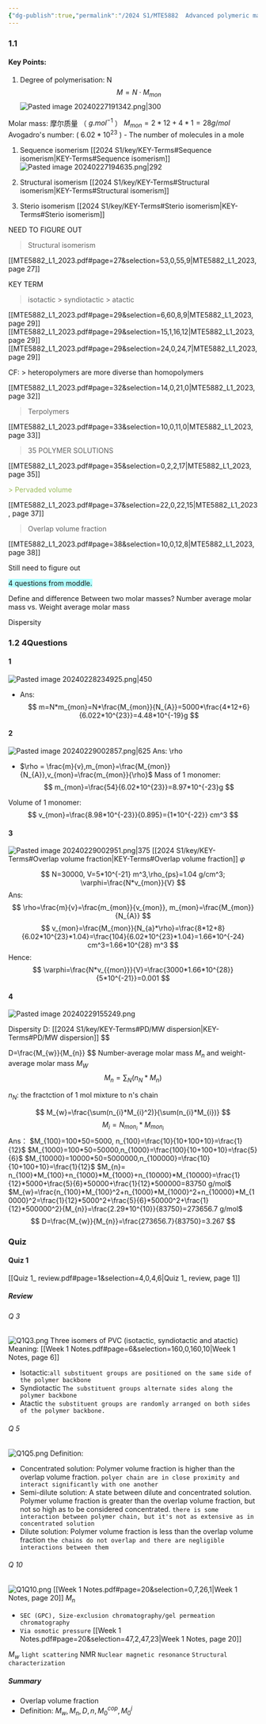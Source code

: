 ```yaml
---
{"dg-publish":true,"permalink":"/2024 S1/MTE5882  Advanced polymeric materials/Advanced polymeric materials_Notes/","dgPassFrontmatter":true}
---
```



### 1.1 


#### Key Points:

1. Degree of polymerisation: N
$$
M = N \cdot M_{mon}
$$
![Pasted image 20240227191342.png|300](/img/user/2024%20S1/screenshot/Pasted%20image%2020240227191342.png)

Molar mass: 摩尔质量 （ $g.mol^{-1}$ ）
$M_{mon} = 2 * 12 + 4 * 1 = 28 g/mol$
Avogadro's number: ( $6.02*10^{23}$ )
	- The number of molecules in a mole

1. Sequence isomerism [[2024 S1/key/KEY-Terms#Sequence isomerism\|KEY-Terms#Sequence isomerism]]
![Pasted image 20240227194635.png|292](/img/user/2024%20S1/screenshot/Pasted%20image%2020240227194635.png)

3. Structural isomerism [[2024 S1/key/KEY-Terms#Structural isomerism\|KEY-Terms#Structural isomerism]]


4. Sterio isomerism [[2024 S1/key/KEY-Terms#Sterio isomerism\|KEY-Terms#Sterio isomerism]]




NEED TO FIGURE OUT

> Structural isomerism


[[MTE5882_L1_2023.pdf#page=27&selection=53,0,55,9\|MTE5882_L1_2023, page 27]]


KEY TERM
>  isotactic > syndiotactic > atactic

[[MTE5882_L1_2023.pdf#page=29&selection=6,60,8,9\|MTE5882_L1_2023, page 29]]
[[MTE5882_L1_2023.pdf#page=29&selection=15,1,16,12\|MTE5882_L1_2023, page 29]]
[[MTE5882_L1_2023.pdf#page=29&selection=24,0,24,7\|MTE5882_L1_2023, page 29]]

CF: > heteropolymers are more diverse than homopolymers

[[MTE5882_L1_2023.pdf#page=32&selection=14,0,21,0\|MTE5882_L1_2023, page 32]]

> Terpolymers

[[MTE5882_L1_2023.pdf#page=33&selection=10,0,11,0\|MTE5882_L1_2023, page 33]]


> 35 POLYMER SOLUTIONS

[[MTE5882_L1_2023.pdf#page=35&selection=0,2,2,17\|MTE5882_L1_2023, page 35]]

<font color="#9bbb59">> Pervaded volume</font>

[[MTE5882_L1_2023.pdf#page=37&selection=22,0,22,15\|MTE5882_L1_2023, page 37]]

> Overlap volume fraction

[[MTE5882_L1_2023.pdf#page=38&selection=10,0,12,8\|MTE5882_L1_2023, page 38]]

Still need to figure out

<span style="background:#b1ffff">4 questions from moddle.</span>


Define and difference Between two molar masses?
Number average molar mass vs. Weight average molar mass


Dispersity

### 1.2 4Questions
#### 1
![Pasted image 20240228234925.png|450](/img/user/2024%20S1/screenshot/Pasted%20image%2020240228234925.png)
- Ans: 
$$
m=N*m_{mon}=N*\frac{M_{mon}}{N_{A}}=5000*\frac{4*12+6}{6.022*10^{23}}=4.48*10^{-19}g
$$

#### 2
![Pasted image 20240229002857.png|625](/img/user/2024%20S1/screenshot/Pasted%20image%2020240229002857.png)
Ans: \rho
- $\rho = \frac{m}{v},m_{mon}=\frac{M_{mon}}{N_{A}},v_{mon}=\frac{m_{mon}}{\rho}$
Mass of 1 monomer: 
$$
m_{mon}=\frac{54}{6.02*10^{23}}=8.97*10^{-23}g
$$

Volume of 1 monomer:
$$
v_{mon}=\frac{8.98*10^{-23}}{0.895}={1*10^{-22}} cm^3
$$


#### 3
![Pasted image 20240229002951.png|375](/img/user/2024%20S1/screenshot/Pasted%20image%2020240229002951.png)
[[2024 S1/key/KEY-Terms#Overlap volume fraction\|KEY-Terms#Overlap volume fraction]] $\varphi$

$$
N=30000, V=5*10^{-21} m^3,\rho_{ps}=1.04 g/cm^3; \varphi=\frac{N*v_{mon}}{V}
$$
Ans:
$$
\rho=\frac{m}{v}=\frac{m_{mon}}{v_{mon}}, m_{mon}=\frac{M_{mon}}{N_{A}}
$$
$$
v_{mon}=\frac{M_{mon}}{N_{a}*\rho}=\frac{8*12+8}{6.02*10^{23}*1.04}=\frac{104}{6.02*10^{23}*1.04}=1.66*10^{-24} cm^3=1.66*10^{28} m^3
$$
Hence:
$$
\varphi=\frac{N*v_{{mon}}}{V}=\frac{3000*1.66*10^{28}}{5*10^{-21}}=0.001
$$

#### 4
![Pasted image 20240229155249.png](/img/user/2024%20S1/screenshot/Pasted%20image%2020240229155249.png)

Dispersity D: [[2024 S1/key/KEY-Terms#PD/MW dispersion\|KEY-Terms#PD/MW dispersion]]
$$

D=\frac{M_{w}}{M_{n}}
$$
Number-average molar mass $M_{n}$  and weight-average molar mass $M_W$
$$
M_{n}={\sum_{N}(n_{N}*M_{n})}
$$

$n_{N}$: the fractction of 1 mol mixture to n's chain

$$
M_{w}=\frac{\sum(n_{i}*M_{i}^2)}{\sum(n_{i}*M_{i})}
$$
$$
M_{i}=N_{mon_{i}}*M_{mon_{i}}
$$
Ans：
$M_{100}=100*50=5000, n_{100}=\frac{10}{10+100+10}=\frac{1}{12}$
$M_{1000}=100*50=50000,n_{1000}=\frac{100}{10+100+10}=\frac{5}{6}$
$M_{10000}=10000*50=5000000,n_{100000}=\frac{10}{10+100+10}=\frac{1}{12}$
$M_{n}= n_{100}*M_{100}+n_{1000}*M_{1000}+n_{10000}*M_{10000}=\frac{1}{12}*5000+\frac{5}{6}*50000+\frac{1}{12}*500000=83750 g/mol$
$M_{w}=\frac{n_{100}*M_{100}^2+n_{1000}*M_{1000}^2+n_{10000}*M_{10000}^2=\frac{1}{12}*5000^2+\frac{5}{6}*50000^2+\frac{1}{12}*500000^2}{M_{n}}=\frac{2.29*10^{10}}{83750}=273656.7 g/mol$
$$
D=\frac{M_{w}}{M_{n}}=\frac{273656.7}{83750}=3.267
$$

### Quiz
#### Quiz 1 
[[Quiz 1_ review.pdf#page=1&selection=4,0,4,6\|Quiz 1_ review, page 1]]
##### Review
###### Q 3
![Q1Q3.png](/img/user/2024%20S1/screenshot/Q1Q3.png)
Three isomers of PVC (isotactic, syndiotactic and atactic)
Meaning:
[[Week 1 Notes.pdf#page=6&selection=160,0,160,10\|Week 1 Notes, page 6]]
- Isotactic:`all substituent groups are positioned on the same side of the polymer backbone`
- Syndiotactic `The substituent groups alternate sides along the polymer backbone`
- Atactic `the substituent groups are randomly arranged on both sides of the polymer backbone.`
###### Q 5
![Q1Q5.png](/img/user/2024%20S1/screenshot/Q1Q5.png)
Definition:
- Concentrated solution: Polymer volume fraction is higher than the overlap volume fraction. `polyer chain are in close proximity and interact significantly with one another`
- Semi-dilute solution: A state between dilute and concentrated solution. Polymer volume fraction is greater than the overlap volume fraction, but not so high as to be considered concentrated. `there is some interaction between polymer chain, but it's not as extensive as in concentrated solution`
- Dilute solution: Polymer volume fraction is less than the overlap volume fraction `the chains do not overlap and there are negligible interactions between them`
###### Q 10
![Q1Q10.png](/img/user/2024%20S1/screenshot/Q1Q10.png)
[[Week 1 Notes.pdf#page=20&selection=0,7,26,1\|Week 1 Notes, page 20]]
$M_{n}$ 
-  `SEC (GPC), Size-exclusion chromatography/gel permeation chromatography`
-  `Via osmotic pressure`
[[Week 1 Notes.pdf#page=20&selection=47,2,47,23\|Week 1 Notes, page 20]]

$M_{w}$ `light scattering`
NMR `Nuclear magnetic resonance` `Structural characterization`

##### Summary
- Overlap volume fraction
- Definition: $M_{w}, M_{n}, D,n, M_{0}^{cop},M_{0}^{j}$ 

